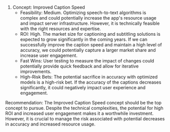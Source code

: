 1. Concept: Improved Caption Speed
   - Feasibility: Medium. Optimizing speech-to-text algorithms is complex and could potentially increase the app's resource usage and impact server infrastructure. However, it is technically feasible with the right resources and expertise.
   - ROI: High. The market size for captioning and subtitling solutions is expected to grow significantly in the coming years. If we can successfully improve the caption speed and maintain a high level of accuracy, we could potentially capture a larger market share and increase user engagement.
   - Fast Wins: User testing to measure the impact of changes could potentially provide quick feedback and allow for iterative improvements.
   - High-Risk Bets: The potential sacrifice in accuracy with optimized models is a high-risk bet. If the accuracy of the captions decreases significantly, it could negatively impact user experience and engagement.
   
Recommendation: The Improved Caption Speed concept should be the top concept to pursue. Despite the technical complexities, the potential for high ROI and increased user engagement makes it a worthwhile investment. However, it is crucial to manage the risk associated with potential decreases in accuracy and increased resource usage.